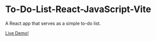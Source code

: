 # To-Do-List-React-JavaScript-Vite

A React app that serves as a simple to-do list.

[Live Demo!](https://todolist-webapp-reactjs.netlify.app/)
